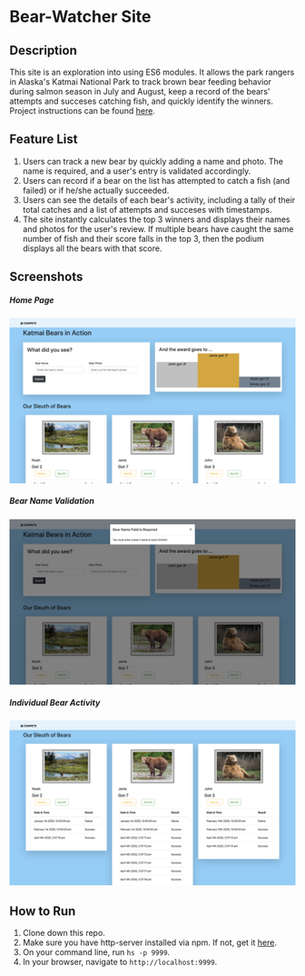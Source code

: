 # Bear-Watcher Site

## Description
This site is an exploration into using ES6 modules. It allows the park rangers in Alaska's Katmai National Park to track brown bear feeding behavior during salmon season in July and August, keep a record of the bears' attempts and succeses catching fish, and quickly identify the winners. Project instructions can be found [here](https://github.com/nss-nightclass-projects/exercise-vault/blob/master/MODULES_bear_watcher.md).

## Feature List
1. Users can track a new bear by quickly adding a name and photo. The name is required, and a user's entry is validated accordingly.
1. Users can record if a bear on the list has attempted to catch a fish (and failed) or if he/she actually succeeded. 
1. Users can see the details of each bear's activity, including a tally of their total catches and a list of attempts and succeses with timestamps. 
1. The site instantly calculates the top 3 winners and displays their names and photos for the user's review. If multiple bears have caught the same number of fish and their score falls in the top 3, then the podium displays all the bears with that score. 


## Screenshots
##### Home Page
![Home Page](./bear-watcher-screenshots/home.png)
##### Bear Name Validation
![Bear Name Validation](./bear-watcher-screenshots/validation.png)
##### Individual Bear Activity
![Individual Bear Activity](./bear-watcher-screenshots/bear_activity.png)


## How to Run
1. Clone down this repo.
1. Make sure you have http-server installed via npm. If not, get it [here](https://www.npmjs.com/package/http-server).
1. On your command line, run `hs -p 9999`.
1. In your browser, navigate to `http://localhost:9999`.
